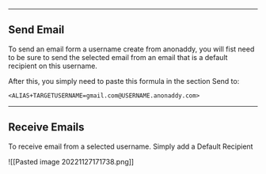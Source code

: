 --- ---

<h2>Send Email</h2>

To send an email form a username create from anonaddy, you will fist need to be sure to send the selected email from an email that is a default recipient on this username.

After this, you simply need to paste this formula in the section Send to:

```
<ALIAS+TARGETUSERNAME=gmail.com@USERNAME.anonaddy.com>
```

---

<h2>Receive Emails</h2>

To receive email from a selected username. Simply add a Default Recipient

![[Pasted image 20221127171738.png]]